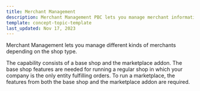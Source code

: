 ```yaml
---
title: Merchant Management
description: Merchant Management PBC lets you manage merchant information
template: concept-topic-template
last_updated: Nov 17, 2023
---
```


Merchant Management lets you manage different kinds of merchants depending on the shop type.

The capability consists of a base shop and the marketplace addon. The base shop features are needed for running a regular shop in which your company is the only entity fulfilling orders. To run a marketplace, the features from both the base shop and the marketplace addon are required. 
